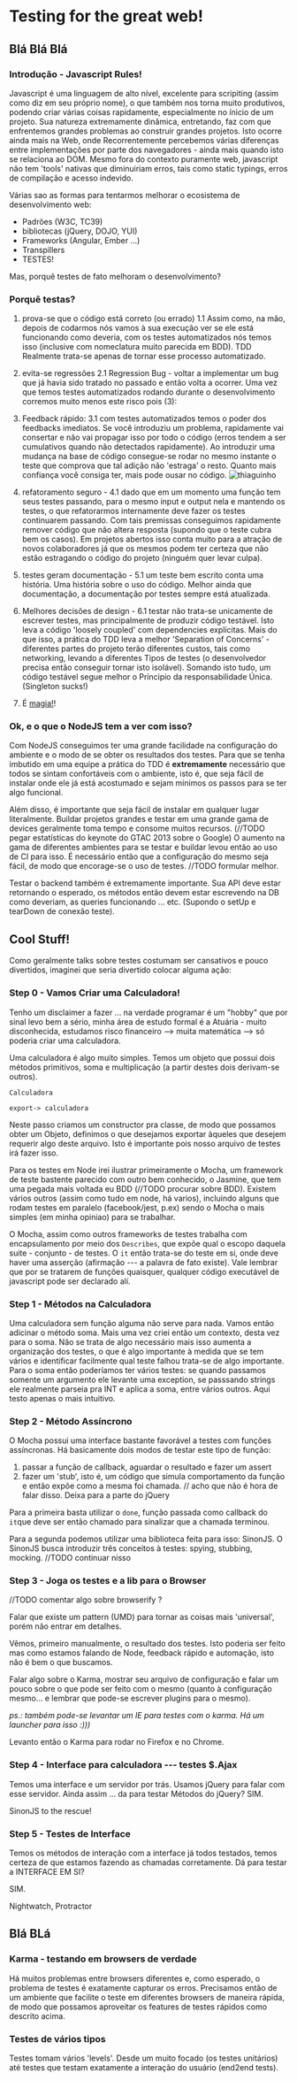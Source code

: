 # Testing for the great web!

## Blá Blá Blá

### Introdução - Javascript Rules!

Javascript é uma linguagem de alto nível, excelente para scripiting (assim como diz em seu próprio nome), o que também nos torna muito produtivos, podendo criar várias coisas rapidamente, especialmente no ínicio de um projeto. Sua natureza extremamente dinâmica, entretando, faz com que enfrentemos grandes problemas ao construir grandes projetos. Isto ocorre ainda mais na Web, onde Recorrentemente percebemos várias diferenças entre implementações por parte dos navegadores - ainda mais quando isto se relaciona ao DOM. Mesmo fora do contexto puramente web, javascript não tem 'tools' nativas que diminuiriam erros, tais como static typings, erros de compilação e acesso indevido.

Várias sao as formas para tentarmos melhorar o ecosistema de desenvolvimento web:
-	Padrões (W3C, TC39)
-	bibliotecas (jQuery, DOJO, YUI)
-	Frameworks (Angular, Ember ...)
-	Transpillers
- TESTES!

Mas, porquê testes de fato melhoram o desenvolvimento?

### Porquê testas?

1. prova-se que o código está correto (ou errado)
	1.1 Assim como, na mão, depois de codarmos nós vamos à sua execução ver se ele está funcionando como deveria, com os testes automatizados nós temos isso (inclusive com nomeclatura muito parecida em BDD). TDD Realmente trata-se apenas de tornar esse processo automatizado.

2. evita-se regressões
	2.1 Regression Bug - voltar a implementar um bug que já havia sido tratado no passado e então volta a ocorrer. Uma vez que temos testes automatizados rodando durante o desenvolvimento corremos muito menos este risco pois (3):

3. Feedback rápido:
	3.1 com testes automatizados temos o poder dos feedbacks imediatos. Se você introduziu um problema, rapidamente vai consertar e não vai propagar isso por todo o código (erros tendem a ser cumulativos quando não detectados rapidamente). Ao introduzir uma mudança na base de código consegue-se rodar no mesmo instante o teste que comprova que tal adição não 'estraga' o resto. Quanto mais confiança você consiga ter, mais pode ousar no código. ![thiaguinho](http://imagem-thiaguinho.com)

4. refatoramento seguro -
	4.1 dado que em um momento uma função tem seus testes passando, para o mesmo input e output nela e mantendo os testes, o que refatorarmos internamente deve fazer os testes continuarem passando. Com tais premissas conseguimos rapidamente remover código que não altera resposta (supondo que o teste cubra bem os casos). Em projetos abertos isso conta muito para a atração de novos colaboradores já que os mesmos podem ter certeza que não estão estragando o código do projeto (ninguém quer levar culpa).

5. testes geram documentação -
	5.1 um teste bem escrito conta uma história. Uma história sobre o uso do código. Melhor ainda que documentação, a documentação por testes sempre está atualizada.

6. Melhores decisões de design -
	6.1 testar não trata-se unicamente de escrever testes, mas principalmente de produzir código testável. Isto leva a código 'loosely coupled' com dependencies explícitas. Mais do que isso, a prática do TDD leva a melhor 'Separation of Concerns' - diferentes partes do projeto terão diferentes custos, tais como networking, levando a diferentes Tipos de testes (o desenvolvedor precisa então conseguir tornar isto isolável). Somando isto tudo, um código testável segue melhor o Príncipio da responsabilidade Única. (Singleton sucks!)

7. É [magia!](https://www.youtube.com/watch?v=uHoB0KzQGRg#t=2086)!


### Ok, e o que o NodeJS tem a ver com isso?

Com NodeJS conseguimos ter uma grande facilidade na configuração do ambiente e o modo de se obter os resultados dos testes. Para que se tenha imbutido em uma equipe a prática do TDD é **extremamente** necessário que todos se sintam confortáveis com o ambiente, isto é, que seja fácil de instalar onde ele já está acostumado e sejam mínimos os passos para se ter algo funcional.

Além disso, é importante que seja fácil de instalar em qualquer lugar literalmente. Buildar projetos grandes e testar em uma grande gama de devices geralmente toma tempo e consome muitos recursos. (//TODO pegar estatísticas do keynote do GTAC 2013 sobre o Google) O aumento na gama de diferentes ambientes para se testar e buildar levou então ao uso de CI para isso. É necessário então que a configuração do mesmo seja fácil, de modo que encorage-se o uso de testes. //TODO formular melhor.

Testar o backend também é extremamente importante. Sua API deve estar retornando o esperado, os métodos então devem estar escrevendo na DB como deveriam, as queries funcionando ... etc. (Supondo o setUp e tearDown de conexão teste).


## Cool Stuff!

Como geralmente talks sobre testes costumam ser cansativos e pouco divertidos, imaginei que seria divertido colocar alguma ação:

### Step 0 - Vamos Criar uma Calculadora!

Tenho um disclaimer a fazer ... na verdade programar é um "hobby" que por sinal levo bem a sério, minha área de estudo formal é a Atuária - muito disconhecida, estudamos risco financeiro --> muita matemática --> só poderia criar uma calculadora.

Uma calculadora é algo muito simples. Temos um objeto que possui dois métodos primitivos, soma e multiplicação (a partir destes dois derivam-se outros).


```
Calculadora

export-> calculadora
```

Neste passo criamos um constructor pra classe, de modo que possamos obter um Objeto, definimos o que desejamos exportar àqueles que desejem requerir algo deste arquivo. Isto é importante pois nosso arquivo de testes irá fazer isso.

Para os testes em Node irei ilustrar primeiramente o Mocha, um framework de teste bastente parecido com outro bem conhecido, o Jasmine, que tem uma pegada mais voltada eu BDD (//TODO procurar sobre BDD). Existem vários outros (assim como tudo em node, há varios), incluindo alguns que rodam testes em paralelo (facebook/jest, p.ex) sendo o Mocha o mais simples (em minha opiniao) para se trabalhar.

O Mocha, assim como outros frameworks de testes trabalha com encapsulamento por meio dos `Describes`, que expõe qual o escopo daquela suite - conjunto - de testes. O `it` então trata-se do teste em si, onde deve haver uma asserção (afirmação --- a palavra de fato existe). Vale lembrar que por se tratarem de funções quaisquer, qualquer código executável de javascript pode ser declarado alí.


### Step 1 - Métodos na Calculadora

Uma calculadora sem função alguma não serve para nada. Vamos então adicinar o método soma. Mais uma vez criei então um contexto, desta vez para o soma. Não se trata de algo necessário mais isso aumenta a organização dos testes, o que é algo importante à medida que se tem vários e identificar facilmente qual teste falhou trata-se de algo importante. Para o soma então poderíamos ter vários testes: se quando passamos somente um argumento ele levante uma exception, se passsando strings ele realmente parseia pra INT e aplica a soma, entre vários outros. Aqui testo apenas o mais intuitivo.


### Step 2 - Método Assíncrono

O Mocha possui uma interface bastante favorável a testes com funções assíncronas. Há basicamente dois modos de testar este tipo de função:

1. passar a função de callback, aguardar o resultado e fazer um assert
2. fazer um 'stub', isto é, um código que simula comportamento da função e então expõe como a mesma foi chamada. // acho que não é hora de falar disso. Deixa para a parte do jQuery

Para a primeira basta utilizar o `done`, função passada como callback do `it`que deve ser então chamado para sinalizar que a chamada terminou.


Para a segunda podemos utilizar uma biblioteca feita para isso: SinonJS. O SinonJS busca introduzir três conceitos à testes: spying, stubbing, mocking.
//TODO continuar nisso


### Step 3 - Joga os testes e a lib para o Browser

//TODO comentar algo sobre browserify ?

Falar que existe um pattern (UMD) para tornar as coisas mais 'universal', porém não entrar em detalhes.

Vêmos, primeiro manualmente, o resultado dos testes. Isto poderia ser feito mas como estamos falando de Node, feedback rápido e automação, isto não é bem o que buscamos.

Falar algo sobre o Karma, mostrar seu arquivo de configuração e falar um pouco sobre o que pode ser feito com o mesmo (quanto à configuração mesmo... e lembrar que pode-se escrever plugins para o mesmo).

*ps.: também pode-se levantar um IE para testes com o karma. Há um launcher para isso :)))*

Levanto então o Karma para rodar no Firefox e no Chrome.


### Step 4 - Interface para calculadora  --- testes $.Ajax

Temos uma interface e um servidor por trás. Usamos jQuery para falar com esse servidor. Ainda assim ... da para testar Métodos do jQuery? SIM.

SinonJS to the rescue!


### Step 5 - Testes de Interface

Temos os métodos de interação com a interface já todos testados, temos certeza de que estamos fazendo as chamadas corretamente. Dá para testar a INTERFACE EM SI?

SIM.

Nightwatch, Protractor


## Blá BLá

### Karma - testando em browsers de verdade

Há muitos problemas entre browsers diferentes e, como esperado, o problema de testes é exatamente capturar os erros. Precisamos então de um ambiente que facilite o teste em diferentes browsers de maneira rápida, de modo que possamos aproveitar os features de testes rápidos como descrito acima.


### Testes de vários tipos

Testes tomam vários 'levels'. Desde um muito focado (os testes unitários) até testes que testam exatamente a interação do usuário (end2end tests).

